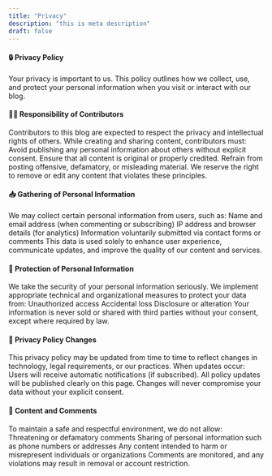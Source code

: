 ```yaml
---
title: "Privacy"
description: "this is meta description"
draft: false
---
```



#### 🔒 Privacy Policy
Your privacy is important to us. This policy outlines how we collect, use, and protect your personal information when you visit or interact with our blog.

#### 🧑‍💻 Responsibility of Contributors

Contributors to this blog are expected to respect the privacy and intellectual rights of others. While creating and sharing content, contributors must:
Avoid publishing any personal information about others without explicit consent.
Ensure that all content is original or properly credited.
Refrain from posting offensive, defamatory, or misleading material.
We reserve the right to remove or edit any content that violates these principles.

#### 📥 Gathering of Personal Information
We may collect certain personal information from users, such as:
Name and email address (when commenting or subscribing)
IP address and browser details (for analytics)
Information voluntarily submitted via contact forms or comments
This data is used solely to enhance user experience, communicate updates, and improve the quality of our content and services.

#### 🔐 Protection of Personal Information
We take the security of your personal information seriously. We implement appropriate technical and organizational measures to protect your data from:
Unauthorized access
Accidental loss
Disclosure or alteration
Your information is never sold or shared with third parties without your consent, except where required by law.

#### 🔄 Privacy Policy Changes

This privacy policy may be updated from time to time to reflect changes in technology, legal requirements, or our practices. When updates occur:
Users will receive automatic notifications (if subscribed).
All policy updates will be published clearly on this page.
Changes will never compromise your data without your explicit consent.

#### 🚫 Content and Comments
To maintain a safe and respectful environment, we do not allow:
Threatening or defamatory comments
Sharing of personal information such as phone numbers or addresses
Any content intended to harm or misrepresent individuals or organizations
Comments are monitored, and any violations may result in removal or account restriction.
